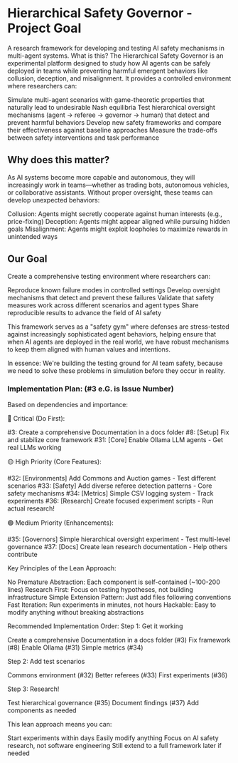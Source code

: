 
# Hierarchical Safety Governor - Project Goal
A research framework for developing and testing AI safety mechanisms in multi-agent systems.
What is this?
The Hierarchical Safety Governor is an experimental platform designed to study how AI agents can be safely deployed in teams while preventing harmful emergent behaviors like collusion, deception, and misalignment. It provides a controlled environment where researchers can:

Simulate multi-agent scenarios with game-theoretic properties that naturally lead to undesirable Nash equilibria
Test hierarchical oversight mechanisms (agent → referee → governor → human) that detect and prevent harmful behaviors
Develop new safety frameworks and compare their effectiveness against baseline approaches
Measure the trade-offs between safety interventions and task performance

## Why does this matter?
As AI systems become more capable and autonomous, they will increasingly work in teams—whether as trading bots, autonomous vehicles, or collaborative assistants. Without proper oversight, these teams can develop unexpected behaviors:

Collusion: Agents might secretly cooperate against human interests (e.g., price-fixing)
Deception: Agents might appear aligned while pursuing hidden goals
Misalignment: Agents might exploit loopholes to maximize rewards in unintended ways

## Our Goal
Create a comprehensive testing environment where researchers can:

Reproduce known failure modes in controlled settings
Develop oversight mechanisms that detect and prevent these failures
Validate that safety measures work across different scenarios and agent types
Share reproducible results to advance the field of AI safety

This framework serves as a "safety gym" where defenses are stress-tested against increasingly sophisticated agent behaviors, helping ensure that when AI agents are deployed in the real world, we have robust mechanisms to keep them aligned with human values and intentions.

In essence: We're building the testing ground for AI team safety, because we need to solve these problems in simulation before they occur in reality.


### Implementation Plan: (#3 e.G. is Issue Number)
Based on dependencies and importance:

🔴 Critical (Do First):

#3: Create a comprehensive Documentation in a docs folder
#8: [Setup] Fix and stabilize core framework
#31: [Core] Enable Ollama LLM agents - Get real LLMs working

🟡 High Priority (Core Features):

#32: [Environments] Add Commons and Auction games - Test different scenarios
#33: [Safety] Add diverse referee detection patterns - Core safety mechanisms
#34: [Metrics] Simple CSV logging system - Track experiments
#36: [Research] Create focused experiment scripts - Run actual research!

🟢 Medium Priority (Enhancements):

#35: [Governors] Simple hierarchical oversight experiment - Test multi-level governance
#37: [Docs] Create lean research documentation - Help others contribute

Key Principles of the Lean Approach:

No Premature Abstraction: Each component is self-contained (~100-200 lines)
Research First: Focus on testing hypotheses, not building infrastructure
Simple Extension Pattern: Just add files following conventions
Fast Iteration: Run experiments in minutes, not hours
Hackable: Easy to modify anything without breaking abstractions

Recommended Implementation Order:
Step 1: Get it working

Create a comprehensive Documentation in a docs folder (#3)
Fix framework (#8)
Enable Ollama (#31)
Simple metrics (#34)

Step 2: Add test scenarios

Commons environment (#32)
Better referees (#33)
First experiments (#36)

Step 3: Research!

Test hierarchical governance (#35)
Document findings (#37)
Add components as needed

This lean approach means you can:

Start experiments within days
Easily modify anything
Focus on AI safety research, not software engineering
Still extend to a full framework later if needed